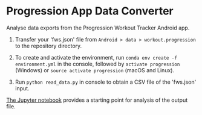 # Progression App Data Converter
Analyse data exports from the Progression Workout Tracker Android app.

1. Transfer your 'fws.json' file from `Android > data > workout.progression` to the repository directory.

2. To create and activate the environment, run `conda env create -f environment.yml` in the console, followed by `activate progression` (Windows) or `source activate progression` (macOS and Linux).

3. Run `python read_data.py` in console to obtain a CSV file of the 'fws.json' input.

[The Jupyter notebook](example_analysis.ipynb) provides a starting point for analysis of the output file.
